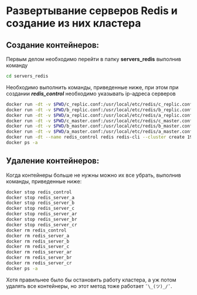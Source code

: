 # Развертывание серверов Redis и создание из них кластера


## Создание контейнеров:

Первым делом необходимо перейти в папку **servers_redis** выполнив команду 
```bash
cd servers_redis
```


Необходимо выполнить команды, приведенные ниже, при этом при создании ***redis_control*** необходимо указывать ip-адреса серверов

```bash
docker run -dt -v $PWD/c_replic.conf:/usr/local/etc/redis/c_replic.conf --net=host --name redis_server_cr redis redis-server /usr/local/etc/redis/c_replic.conf
docker run -dt -v $PWD/b_replic.conf:/usr/local/etc/redis/b_replic.conf --net=host --name redis_server_br redis redis-server /usr/local/etc/redis/b_replic.conf
docker run -dt -v $PWD/a_replic.conf:/usr/local/etc/redis/a_replic.conf --net=host --name redis_server_ar redis redis-server /usr/local/etc/redis/a_replic.conf
docker run -dt -v $PWD/c_master.conf:/usr/local/etc/redis/c_master.conf --net=host --name redis_server_c redis redis-server /usr/local/etc/redis/c_master.conf
docker run -dt -v $PWD/b_master.conf:/usr/local/etc/redis/b_master.conf --net=host --name redis_server_b redis redis-server /usr/local/etc/redis/b_master.conf
docker run -dt -v $PWD/a_master.conf:/usr/local/etc/redis/a_master.conf --net=host --name redis_server_a redis redis-server /usr/local/etc/redis/a_master.conf
docker run -dt --name redis_control redis redis-cli --cluster create 194.61.2.84:6379 194.61.2.84:6380 194.61.2.84:6381 194.61.2.84:6382 194.61.2.84:6383 194.61.2.84:6384 --cluster-replicas 1 --verbose --cluster-yes
docker ps -a
```

## Удаление контейнеров:

Когда контейнеры больше не нужны можно их все убрать, выполнив команды, приведенные ниже: 

```bash
docker stop redis_control
docker stop redis_server_a
docker stop redis_server_b
docker stop redis_server_c
docker stop redis_server_ar
docker stop redis_server_br
docker stop redis_server_cr
docker rm redis_control
docker rm redis_server_a
docker rm redis_server_b
docker rm redis_server_c
docker rm redis_server_ar
docker rm redis_server_br
docker rm redis_server_cr
docker ps -a
```

Хотя правильнее было бы остановить работу кластера, а уж потом удалять все контейнеры, но этот метод тоже работает `¯\_(ツ)_/¯`.


